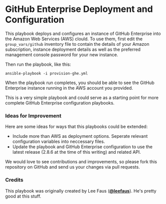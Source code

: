 # GitHub Enterprise Deployment and Configuration

This playbook deploys and configures an instance of GitHub Enterprise into the Amazon Web Services (AWS) clould. To use them, first edit the `group_vars/github` inventory file to contain the details of your Amazon subscription, instance deployment details as well as the preferred management console password for your new instance.

Then run the playbook, like this:

	ansible-playbook -i provision-ghe.yml

When the playbook run completes, you should be able to see the GitHub Enterprise instance running in the AWS account you provided.

This is a very simple playbook and could serve as a starting point for more complete GitHub Enterprise configuration playbooks.

### Ideas for Improvement

Here are some ideas for ways that this playbooks could be extended:

- Include more than AWS as deployment options. Seperate relevant configuration variables into neccessary files.
- Update the playbook and GitHub Enterprise configuration to use the latest release (2.8.6 at the time of this writing) and related API.

We would love to see contributions and improvements, so please fork this repository on GitHub and send us your changes via pull requests.

### Credits
This playbook was originally created by Lee Faus ([**@leefaus**](https://github.com/leefaus)). He's pretty good at this stuff.
